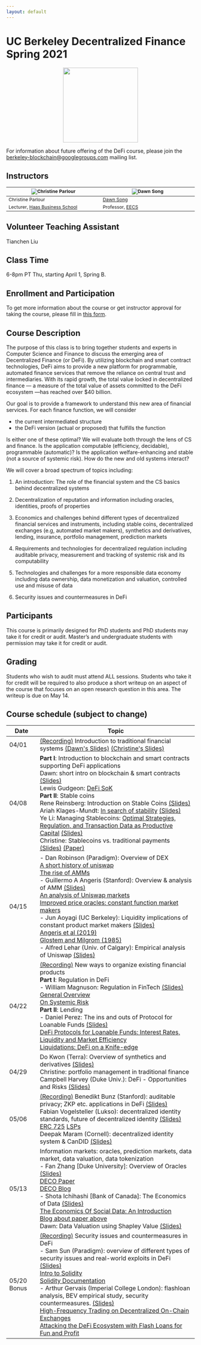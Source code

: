 ```yaml
---
layout: default
---
```


# UC Berkeley Decentralized Finance Spring 2021

<p align="center">
  <img width="200" src="https://upload.wikimedia.org/wikipedia/commons/thumb/8/82/University_of_California%2C_Berkeley_logo.svg/1200px-University_of_California%2C_Berkeley_logo.svg.png">
</p>

For information about future offering of the DeFi course, please join the [berkeley-blockchain@googlegroups.com](https://groups.google.com/g/berkeley-blockchain) mailing list.

## Instructors

<table style="table-layout: fixed; font-size: 88%;">
  <thead>
    <tr>
      <th style="width: 25%;"><img src="https://vcresearch.berkeley.edu/sites/default/files/styles/faculty_photo_full/public/2018-01/christine_parlour.jpg?itok=MubDXnwu" alt="Christine Parlour"></th>
      <th style="width: 25%;"><img src="https://people.eecs.berkeley.edu/~dawnsong/dawn-berkeley.jpg" alt="Dawn Song"></th>
    </tr>
  </thead>
  <tbody>
    <tr>
      <td>Christine Parlour</td>
      <td><a href="https://people.eecs.berkeley.edu/~dawnsong/">Dawn Song</a></td>
    </tr>
    <tr>
      <td>Lecturer, <a href="http://haas.berkeley.edu/">Haas Business School</a></td>
      <td>Professor, <a href="https://eecs.berkeley.edu/">EECS</a></td>
    </tr>
  </tbody>
</table>

## Volunteer Teaching Assistant

Tianchen Liu

## Class Time

6-8pm PT Thu, starting April 1, Spring B.

## Enrollment and Participation

To get more information about the course or get instructor approval for taking the course, please fill in [this form](https://docs.google.com/forms/d/e/1FAIpQLScoLJB9CR5ZXcx6EgyYvgJkodQqslCEKpUh9GuhxOvrsuIytA/viewform).

## Course Description

The purpose of this class is to bring together students and experts in Computer Science and Finance to discuss the emerging area of Decentralized Finance (or DeFi). By utilizing blockchain and smart contract technologies, DeFi aims to provide a new platform for programmable, automated finance services that remove the reliance on central trust and intermediaries. With its rapid growth, the total value locked in decentralized finance — a measure of the total value of assets committed to the DeFi ecosystem —has reached over $40 billion.

Our goal is to provide a framework to understand this new area of financial services.  For each finance function, we will consider

- the current intermediated structure
- the DeFi version (actual or proposed) that fulfills the function

Is either one of these optimal?  We will evaluate both through the lens of CS and finance. Is the application computable (efficiency, decidable), programmable (automatic)?  Is the application welfare-enhancing and stable (not a source of systemic risk).  How do the new and old systems interact? 

We will cover a broad spectrum of topics including:

1. An introduction: The role of the financial system and the CS basics behind decentralized systems

2. Decentralization of reputation and information including oracles, identities, proofs of properties

3. Economics and challenges behind different types of decentralized financial services and instruments, including stable coins, decentralized exchanges (e.g, automated market makers), synthetics and derivatives, lending, insurance, portfolio management, prediction markets

4. Requirements and technologies for decentralized regulation including auditable privacy, measurement and tracking of systemic risk and its computability

5. Technologies and challenges for a more responsible data economy including data ownership, data monetization and valuation, controlled use and misuse of data

6. Security issues and countermeasures in DeFi

## Participants

This course is primarily designed for PhD students and PhD students may take it for credit or audit.  Master’s and undergraduate students with permission may take it for credit or audit.

## Grading

Students who wish to audit must attend ALL sessions. Students who take it for credit will be required to also produce a short writeup on an aspect of the course that focuses on an open research question in this area. The writeup is due on May 14.

## Course schedule (subject to change)

Date | Topic 
-----|------
04/01 | [(Recording)](https://youtu.be/KKoE275LYZY) Introduction to traditional financial systems [(Dawn's Slides)](https://drive.google.com/file/d/1l2HvMqFm_bo9dAoSVDhc84WKY-s9BHO7/view?usp=sharing) [(Christine's Slides)](https://drive.google.com/file/d/1zh-4cxx5c1xmzWVRfvkqLgxvCPj2eiIg/view?usp=sharing)
04/08 | **Part I**: Introduction to blockchain and smart contracts supporting DeFi applications <br/> Dawn: short intro on blockchain & smart contracts [(Slides)](https://drive.google.com/file/d/1YWz2ZCm7JWC3YmYiC6Fo3c_WgXfLkCVn/view?usp=sharing) <br/> Lewis Gudgeon: [DeFi SoK](https://arxiv.org/abs/2101.08778) <br/> **Part II**: Stable coins <br/> Rene Reinsberg: Introduction on Stable Coins [(Slides)](https://drive.google.com/file/d/1vVaeBMBIODJdbF3Zb_JDiU8hfAG589So/view?usp=sharing) <br/> Ariah Klages-Mundt: [In search of stability](https://arxiv.org/abs/2006.12388) [(Slides)](https://drive.google.com/file/d/1M2dj65Mh6jWpvdWOGNZsWaIH-vn6fy_F/view?usp=sharing) <br/> Ye Li: Managing Stablecoins: [Optimal Strategies, Regulation, and Transaction Data as Productive Capital](https://papers.ssrn.com/sol3/papers.cfm?abstract_id=3757083) [(Slides)](https://drive.google.com/file/d/1Ixq6rtNis3RxVDnjM52GL5klGnTNNgrH/view?usp=sharing) <br/> Christine: Stablecoins vs. traditional payments [(Slides)](https://drive.google.com/file/d/1FGPbycbWavRnwVG0S79jmnHXbP9m5y4k/view?usp=sharing) [(Paper)](https://papers.ssrn.com/sol3/papers.cfm?abstract_id=3711777)  
04/15 | - Dan Robinson (Paradigm): Overview of DEX <br/> [A short history of uniswap](https://uniswap.org/blog/uniswap-history/) <br/> [The rise of AMMs](https://medium.com/dragonfly-research/what-explains-the-rise-of-amms-7d008af1c399) <br/> - Guillermo A Angeris (Stanford): Overview & analysis of AMM [(Slides)](https://drive.google.com/file/d/1XICw-rKaWoZgWQWl5r2Ihkn0wUnQzNty/view?usp=sharing) <br/> [An analysis of Uniswap markets](https://arxiv.org/abs/1911.03380) <br/> [Improved price oracles: constant function market makers](https://arxiv.org/abs/2003.10001)  <br/> - Jun Aoyagi (UC Berkeley): Liquidity implications of constant product market makers [(Slides)](https://drive.google.com/file/d/1vjYKso-fF5HlmfOnqoa5JyUAeXjHOssA/view?usp=sharing) <br/> [Angeris et al (2019)](https://papers.ssrn.com/sol3/papers.cfm?abstract_id=3602203) <br/> [Glostem and Milgrom (1985)](https://www.sciencedirect.com/science/article/pii/0304405X85900443) <br/> - Alfred Lehar (Univ. of Calgary): Empirical analysis of Uniswap [(Slides)](https://drive.google.com/file/d/1ZteucrBVxcllvQuurj8LTu1_aeY_EdHt/view?usp=sharing)
04/22 | [(Recording)](https://youtu.be/4htz9yb-W9M) New ways to organize existing financial products <br/> **Part I**: Regulation in DeFi  <br/> - William Magnuson: Regulation in FinTech [(Slides)](https://drive.google.com/file/d/132yzT1lr9x50H2KNSQrp_4_s5kSE_0S3/view?usp=sharing) <br/> [General Overview](https://papers.ssrn.com/sol3/papers.cfm?abstract_id=3148036) <br/> [On Systemic Risk](https://papers.ssrn.com/sol3/papers.cfm?abstract_id=3027525)  <br/> **Part II**: Lending <br/> - Daniel Perez: The ins and outs of Protocol for Loanable Funds [(Slides)](https://daniel.perez.sh/talks/2021/plfs) <br/> [DeFi Protocols for Loanable Funds: Interest Rates, Liquidity and Market Efficiency](https://arxiv.org/abs/2006.13922) <br/> [Liquidations: DeFi on a Knife-edge](https://arxiv.org/abs/2009.13235) 
04/29 | Do Kwon (Terra): Overview of synthetics and derivatives [(Slides)](https://drive.google.com/file/d/1gEKcG0lWDkY-hpdkylSHtYm_63iDjalZ/view?usp=sharing) <br/>Christine: portfolio management in traditional finance <br/> Campbell Harvey (Duke Univ.): DeFi - Opportunities and Risks [(Slides)](https://drive.google.com/file/d/1bhqPCwRku_KkB3rUxITf6-9YEC17DkUa/view?usp=sharing)
05/06 | [(Recording)](https://youtu.be/0IWrsWk7oLY) Benedikt Bunz (Stanford): auditable privacy; ZKP etc. applications in DeFi [(Slides)](https://drive.google.com/file/d/1ioOEUMAG79ly0Z3xwc_fmKsykpnkhgtH/view?usp=sharing) <br/> Fabian Vogelsteller (Lukso): decentralized identity standards, future of decentralized identity [(Slides)](https://drive.google.com/file/d/1BMpdbJdUnxjCZ1haS8VpoUsQMI6v9tJT/view?usp=sharing) [ERC 725](https://github.com/ERC725Alliance/ERC725/blob/master/docs/ERC-725.md) [LSPs](https://github.com/lukso-network/LIPs/tree/master/LSPs) <br/> Deepak Maram (Cornell): decentralized identity system & CanDID [(Slides)](https://drive.google.com/file/d/1eKM4JpQawGjHR5Iy-PGgzaDnzr2wX-3k/view?usp=sharing)
05/13 | Information markets: oracles, prediction markets, data market, data valuation, data tokenization <br/> - Fan Zhang [Duke University]: Overview of Oracles [(Slides)](https://drive.google.com/file/d/1t3uwN88MCpmBPRPdKCoVVvXtXF3VFKMe/view?usp=sharing) <br/> [DECO Paper](https://arxiv.org/abs/1909.00938) <br/> [DECO Blog](https://hackingdistributed.com/2019/09/03/DECO/) <br/> - Shota Ichihashi [Bank of Canada]: The Economics of Data [(Slides)](https://drive.google.com/file/d/1MIP5h_ZGpzbWP8ZEtvZd2Ii0z85mMQtR/view?usp=sharing) <br/> [The Economics Of Social Data: An Introduction](https://cowles.yale.edu/sites/default/files/files/pub/d21/d2171-r.pdf) <br/> [Blog about paper above](https://voxeu.org/article/economics-social-data) <br/> Dawn: Data Valuation using Shapley Value [(Slides)](https://drive.google.com/file/d/1aGvBqOggEOAP9idOZW5a86j6cPjXctte/view?usp=sharing)
05/20 Bonus | [(Recording)](https://youtu.be/9UkjSVbBONs) Security issues and countermeasures in DeFi <br/> - Sam Sun (Paradigm): overview of different types of security issues and real-world exploits in DeFi [(Slides)]( https://drive.google.com/file/d/1XO5_9hj6Cs0kAp3wgyz1qHLv9nzUJe8J/view) <br/> [Intro to Solidity](https://medium.com/block-street/coding-a-smart-world-introduction-to-solidity-ethereum-studio-36198a3db998) <br/> [Solidity Documentation](https://docs.soliditylang.org/en/develop/introduction-to-smart-contracts.html) <br/> - Arthur Gervais (Imperial College London): flashloan analysis, BEV empirical study, security countermeasures. [(Slides)](https://drive.google.com/file/d/14HIgT9RaRNUfxjvIt4bOyNxk5j35lM32/view?usp=sharing) <br/> [High-Frequency Trading on Decentralized On-Chain Exchanges](https://arxiv.org/pdf/2009.14021.pdf) <br/> [Attacking the DeFi Ecosystem with Flash Loans for Fun and Profit](https://arxiv.org/pdf/2003.03810.pdf)